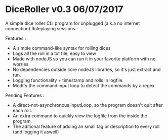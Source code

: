 # DiceRoller v0.3 06/07/2017
A simple dice roller CLI program for unplugged (a.k.a no internet connection) Roleplaying sessions

Features :
* A simple command-like syntax for rolling dices
* Logs all the roll in a txt file, easy to view
* Made with nodeJS so you can run it in your favorite platform with no worries
* No dependencies outside core nodeJS libraries, so it's just extract and run.
* Logging functionality + timestamp and rolls in logfile.
* Modify the command input loop to detect the commands by a regex

Pending Features :
* A direct-not-asynchronous inputLoop, so the program doesn't quit after each roll. 
* An extra command to quickly view the logfile from the inside the program.
* The aditional feature of adding an small tag or description to every roll (and logging it aswell)
